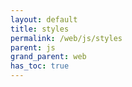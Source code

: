 ```yaml
---
layout: default
title: styles
permalink: /web/js/styles
parent: js
grand_parent: web
has_toc: true
---
```

